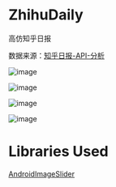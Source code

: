 # ZhihuDaily
高仿知乎日报

数据来源：[知乎日报-API-分析](https://github.com/izzyleung/ZhihuDailyPurify/wiki/%E7%9F%A5%E4%B9%8E%E6%97%A5%E6%8A%A5-API-%E5%88%86%E6%9E%90)


![image](https://github.com/milo1988/ZhihuDaily/blob/master/screenshot/demo1.png)
 
![image](https://github.com/milo1988/ZhihuDaily/blob/master/screenshot/demo3.png)
 
![image](https://github.com/milo1988/ZhihuDaily/blob/master/screenshot/demo2.png)
 
![image](https://github.com/milo1988/ZhihuDaily/blob/master/screenshot/demo4.png)

# Libraries Used

[AndroidImageSlider](https://github.com/daimajia/AndroidImageSlider)
